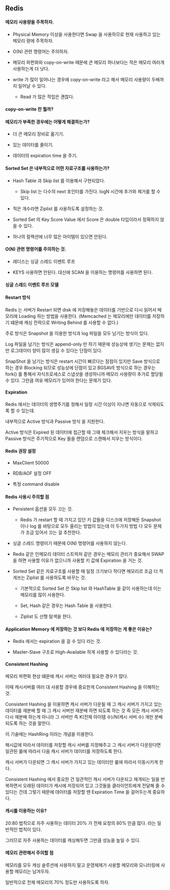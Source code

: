 ## Redis

#### 메모리 사용량을 주목하자. 

- Physical Memory 이상을 사용한다면 Swap 을 사용하므로 현재 사용하고 있는 메모리 량에 주목하자. 

- O(N) 관련 명령어는 주의하자. 

- 메모리 파편화와 copy-on-write 때문에 큰 메모리 하나보다는 작은 메모리 여러개 사용하는게 더 낫다. 

- write 가 많이 일어나는 경우에 copy-on-write 라고 해서 메모리 사용량이 두배까지 일어날 수 있다. 
  
  - Read 가 많은 작업은 괜찮다.
  
#### copy-on-write 란 뭘까?   

#### 메모리가 부족한 경우에는 어떻게 해결하는가? 

- 더 큰 메모리 장비로 옮기기. 

- 있는 데이터를 줄이기.

- 데이터의 expiration time 을 주기. 

#### Sorted Set 은 내부적으로 어떤 자료구조를 사용하는가? 

- Hash Table 과 Skip list 를 이용해서 구현되었다. 

  - Skip list 는 다수의 next 포인터를 가진다. logN 시간에 추가와 제거를 할 수 있다.  

- 적은 개수라면 Ziplist 를 사용하도록 설정하는 것.

- Sorted Set 의 Key Score Value 에서 Score 은 double 타입이라서 정확하지 않을 수 있다.

- 하나의 컬렉션에 너무 많은 아이템이 있으면 안된다.  
  
#### O(N) 관련 명령어를 주의하는 것.

- 레디스는 싱글 스레드 이벤트 루프 

- KEYS 사용하면 안된다. 대신에 SCAN 을 이용하는 명령어를 사용하면 된다. 

#### 싱글 스레드 이벤트 루프 모델  


#### Restart 방식 

Redis 는 서버가 Restart 되면 disk 에 저장해놓은 데이터를 기반으로 다시 읽어서 메모리에 Loading 하는 방법을 사용한다.
(Memcached 는 메모리에만 데이터를 저장하기 떄문에 캐싱 전략으로 Writing Behind 를 사용할 수 없다.)

주로 방식은 Snapshot 을 이용한 방식과 log 파일을 모두 남기는 방식이 있다. 

Log 파일을 남기는 방식은 append-only 만 하기 때문에 성능상에 생기는 문제는 없지만 로그데이터 양이 많이 생길 수 있다는
단점이 있다.

SnapShot 을 남기는 방식은 restart 시간이 빠르다는 잠점이 있지만 Save 방식으로 하는 경우 Blocking 되므로 
성능상에 단점이 있고 BGSAVE 방식으로 하는 경우는 fork() 를 통해서 자식프로세스로 스냅샷을 생성하니까 메모리 사용량이 
추가로 할당될 수 있다. 그만큼 여유 메모리가 있어야 한다는 문제가 있다. 


#### Expiration 

Redis 에서는 데이터의 생명주기를 정해서 일정 시간 이상이 지나면 자동으로 삭제되도록 할 수 있는데.

내부적으로 Active 방식과 Passive 방식 을 지원한다.

Active 방식은 Expired 된 데이터에 접근할 때 그때 체크해서 지우는 방식을 말하고 Passive 방식은
주기적으로 Key 들을 랜덤으로 스캔해서 지우는 방식이다. 

#### Redis 권장 설정 

- MaxClient 50000

- RDB/AOF 설정 OFF

- 특정 command disable 

#### Redis 사용시 주의할 점 

- Persistent 옵션을 모두 끄는 것. 

  - Redis 가 restart 할 때 가지고 있던 키 값들을 디스크에 저장해둔 Snapshot 이나 log 를 바탕으로 모두 올리는 방법이 있는데
  이 두가지 방법 다 모두 문제가 조금 있어서 끄는 걸 추천한다.
  
- 싱글 스레드 명령이기 때문에 O(N) 명령어를 사용하지 않는다.

- Redis 같은 인메모리 데이터 스트럭처 같은 경우는 메모리 관리가 중요해서 SWAP 을 하면 사용할 이유가 없으니까 
사용할 키 값에 Expiration 을 거는 것. 

- Sorted Set 같은 자료구조를 사용할 때 일정 크기보다 작다면 메모리르 조금 더 적게쓰는 Ziplist 를 사용하도록 바꾸는 것. 
  
  - 기본적으로 Sorted Set 은 Skip list 와 HashTable 을 같이 사용하는데 이는 메모리를 많이 사용한다. 
  
  - Set, Hash 같은 경우는 Hash Table 을 사용한다.      
  
  - Ziplist 도 선형 탐색을 한다.
  
#### Application Memory 에 저장하는 것 보다 Redis 에 저장하는 게 좋은 이유는?

- Redis 에서는 expiration 을 걸 수 있다 라는 것.

- Master-Slave 구조로 High-Available 하게 사용할 수 있다라는 것.

#### Consistent Hashing 

메모리 파편화 현상 떄문에 캐시 서버는 여러대 필요한 경우가 많다.   

이때 캐시서버를 여러 대 사용할 경우에 중요한게 Consistent Hashing 을 이해하는 것. 

Consistent Hashing 을 이용하면 캐시 서버가 다운될 때 그 캐시 서버가 가지고 있는 데이터를 재분배 할 때 
그 캐시 서버만 재분배 하면 되도록 하는 것 즉 모든 캐시 서버가 다시 재분배 하는게 아니라 그 서버만 즉 K(전체 아이템 수)/N(캐시 서버 수) 개만 분배되도록 하는 것을 말한다.

이 기술에는 HashRing 이라는 개념을 이용한다. 

해시값에 따라서 데이터를 저장할 캐시 서버를 지정해주고 그 캐시 서버가 다운된다면 일관된 룰에 따라서 다음 캐시 서버가 
데이터를 저장하도록 한다. 

캐시 서버가 다운되면 그 캐시 서버가 가지고 있는 데이터만 룰에 따라서 이동시키게 한다. 

Consistent Hashing 에서 중요한 건 일관적인 캐시 서버가 다운되고 재개되는 일을 반복하면서 오래된 데이터가 
캐시에 저장되어 있고 그것들을 클라이언트에게 전달해 줄 수 있다는 건데 그렇기 때문에 데이터를 저장할 땐 Expiration Time 을 걸어두는게 중요하다.

#### 캐시를 이용하는 이유?

20:80 법칙으로 자주 사용하는 데이터 20% 가 전체 요청의 80% 만큼 많다. 라는 일반적인 법칙이 있다.

그러므로 자주 사용하는 데이터를 캐싱해두면 그만큼 성능을 높일 수 있다. 
 

#### 메모리 관련해서 주의할 점

메모리를 모두 캐싱 솔루션에 사용하지 말고 운영체제가 사용할 메모리와 모니터링에 사용할 메모리는 남겨두자.

일반적으로 전체 메모리의 70% 정도만 사용하도록 하자. 